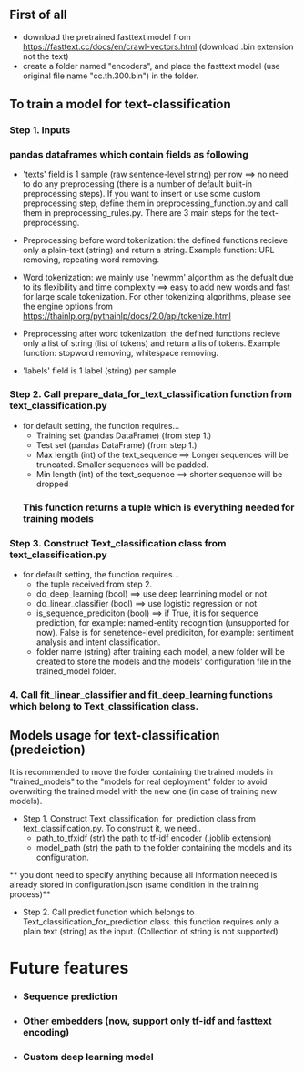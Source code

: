 ## First of all
- download the pretrained fasttext model from https://fasttext.cc/docs/en/crawl-vectors.html (download .bin extension not the text)
- create a folder named "encoders", and place the fasttext model (use original file name "cc.th.300.bin") in the folder.

## To train a model for text-classification
### Step 1. Inputs
### pandas dataframes which contain fields as following
- 'texts' field is 1 sample (raw sentence-level string) per row ==> no need to do any preprocessing (there is a number of default built-in preprocessing steps). If you want to insert or use some custom preprocessing step, define them in preprocessing_function.py and call them in preprocessing_rules.py. There are 3 main steps for the text-preprocessing.
 - Preprocessing before word tokenization: the defined functions recieve only a plain-text (string) and return a string. Example function: URL removing, repeating word removing.
 - Word tokenization: we mainly use 'newmm' algorithm as the defualt due to its flexibility and time complexity ==> easy to add new words and fast for large scale tokenization. For other tokenizing algorithms, please see the engine options from https://thainlp.org/pythainlp/docs/2.0/api/tokenize.html
 - Preprocessing after word tokenization: the defined functions recieve only a list of string (list of tokens) and return a lis of tokens. Example function: stopword removing, whitespace removing.

- 'labels' field is 1 label (string) per sample

### Step 2. Call prepare_data_for_text_classification function from text_classification.py
- for default setting, the function requires...
  - Training set (pandas DataFrame) (from step 1.)
  - Test set (pandas DataFrame) (from step 1.)
  - Max length (int) of the text_sequence ==> Longer sequences will be truncated. Smaller sequences will be padded.
  - Min length (int) of the text_sequence ==> shorter sequence will be dropped
  ### This function returns a tuple which is everything needed for training models

### Step 3. Construct Text_classification class from text_classification.py
- for default setting, the function requires...
  - the tuple received from step 2.
  - do_deep_learning (bool) ==> use deep learnining model or not
  - do_linear_classifier (bool) ==> use logistic regression or not
  - is_sequence_prediciton (bool) ==> if True, it is for sequence prediction, for example: named-entity recognition (unsupported for now). False is for senetence-level prediciton, for example: sentiment analysis and intent classification. 
  - folder name (string) after training each model, a new folder will be created to store the models and the models' configuration file in the trained_model folder.

### 4. Call fit_linear_classifier and fit_deep_learning functions which belong to Text_classification class.

## Models usage for text-classification (predeiction)
It is recommended to move the folder containing the trained models in "trained_models" to the "models for real deployment" folder to avoid overwriting the trained model with the new one (in case of training new models).

- Step 1. Construct Text_classification_for_prediction class from text_classification.py. To construct it, we need..
  - path_to_tfxidf (str) the path to tf-idf encoder (.joblib extension)
  - model_path (str)  the path to the folder containing the models and its configuration.

\** you dont need to specify anything because all information needed is already stored in configuration.json (same condition in the training process)**

- Step 2. Call predict function which belongs to  Text_classification_for_prediction class. this function requires only a plain text (string) as the input. (Collection of string is not supported)

# Future features
- ### Sequence prediction
- ### Other embedders (now, support only tf-idf and fasttext encoding)
- ### Custom deep learning model
